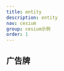 ```yaml
---
title: entity
description: entity
nav: cesium
group: cesium示例
order: 1
---
```


## 广告牌
<code src="./Billboard.jsx"></code>